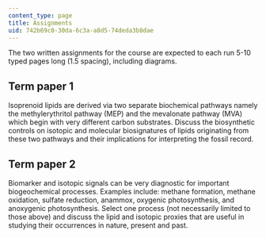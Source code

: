 ```yaml
---
content_type: page
title: Assignments
uid: 742b69c0-30da-6c3a-a8d5-74deda3b8dae
---
```


The two written assignments for the course are expected to each run 5-10 typed pages long (1.5 spacing), including diagrams.

Term paper 1
------------

Isoprenoid lipids are derived via two separate biochemical pathways namely the methylerythritol pathway (MEP) and the mevalonate pathway (MVA) which begin with very different carbon substrates. Discuss the biosynthetic controls on isotopic and molecular biosignatures of lipids originating from these two pathways and their implications for interpreting the fossil record.

Term paper 2
------------

Biomarker and isotopic signals can be very diagnostic for important biogeochemical processes. Examples include: methane formation, methane oxidation, sulfate reduction, anammox, oxygenic photosynthesis, and anoxygenic photosynthesis. Select one process (not necessarily limited to those above) and discuss the lipid and isotopic proxies that are useful in studying their occurrences in nature, present and past.